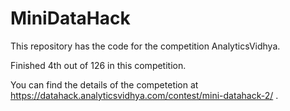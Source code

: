 # MiniDataHack
This repository has the code for the competition AnalyticsVidhya.

Finished 4th out of 126 in this competition.

You can find the details of the competetion at https://datahack.analyticsvidhya.com/contest/mini-datahack-2/ .


